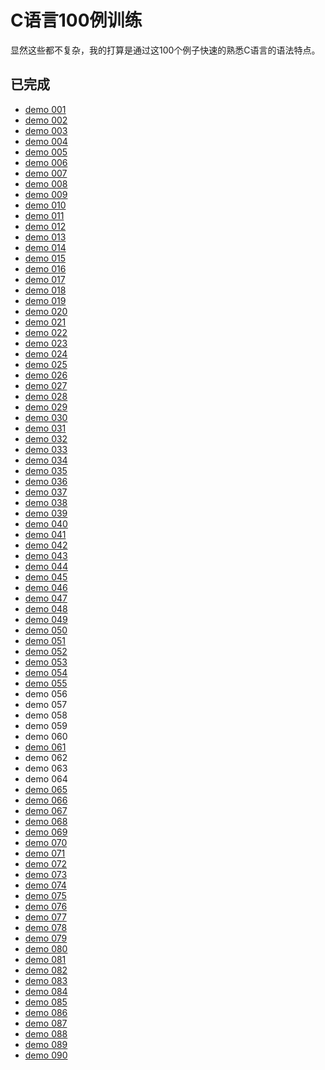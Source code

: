 # C语言100例训练

显然这些都不复杂，我的打算是通过这100个例子快速的熟悉C语言的语法特点。

## 已完成
-  [demo 001](https://github.com/ChenYikunReal/c_training/tree/master/projects/examples100/demo001)
-  [demo 002](https://github.com/ChenYikunReal/c_training/tree/master/projects/examples100/demo002)
-  [demo 003](https://github.com/ChenYikunReal/c_training/tree/master/projects/examples100/demo003)
-  [demo 004](https://github.com/ChenYikunReal/c_training/tree/master/projects/examples100/demo004)
-  [demo 005](https://github.com/ChenYikunReal/c_training/tree/master/projects/examples100/demo005)
-  [demo 006](https://github.com/ChenYikunReal/c_training/tree/master/projects/examples100/demo006)
-  [demo 007](https://github.com/ChenYikunReal/c_training/tree/master/projects/examples100/demo007)
-  [demo 008](https://github.com/ChenYikunReal/c_training/tree/master/projects/examples100/demo008)
-  [demo 009](https://github.com/ChenYikunReal/c_training/tree/master/projects/examples100/demo009)
-  [demo 010](https://github.com/ChenYikunReal/c_training/tree/master/projects/examples100/demo010)
-  [demo 011](https://github.com/ChenYikunReal/c_training/tree/master/projects/examples100/demo011)
-  [demo 012](https://github.com/ChenYikunReal/c_training/tree/master/projects/examples100/demo012)
-  [demo 013](https://github.com/ChenYikunReal/c_training/tree/master/projects/examples100/demo013)
-  [demo 014](https://github.com/ChenYikunReal/c_training/tree/master/projects/examples100/demo014)
-  [demo 015](https://github.com/ChenYikunReal/c_training/tree/master/projects/examples100/demo015)
-  [demo 016](https://github.com/ChenYikunReal/c_training/tree/master/projects/examples100/demo016)
-  [demo 017](https://github.com/ChenYikunReal/c_training/tree/master/projects/examples100/demo017)
-  [demo 018](https://github.com/ChenYikunReal/c_training/tree/master/projects/examples100/demo018)
-  [demo 019](https://github.com/ChenYikunReal/c_training/tree/master/projects/examples100/demo019)
-  [demo 020](https://github.com/ChenYikunReal/c_training/tree/master/projects/examples100/demo020)
-  [demo 021](https://github.com/ChenYikunReal/c_training/tree/master/projects/examples100/demo021)
-  [demo 022](https://github.com/ChenYikunReal/c_training/tree/master/projects/examples100/demo022)
-  [demo 023](https://github.com/ChenYikunReal/c_training/tree/master/projects/examples100/demo023)
-  [demo 024](https://github.com/ChenYikunReal/c_training/tree/master/projects/examples100/demo024)
-  [demo 025](https://github.com/ChenYikunReal/c_training/tree/master/projects/examples100/demo025)
-  [demo 026](https://github.com/ChenYikunReal/c_training/tree/master/projects/examples100/demo026)
-  [demo 027](https://github.com/ChenYikunReal/c_training/tree/master/projects/examples100/demo027)
-  [demo 028](https://github.com/ChenYikunReal/c_training/tree/master/projects/examples100/demo028)
-  [demo 029](https://github.com/ChenYikunReal/c_training/tree/master/projects/examples100/demo029)
-  [demo 030](https://github.com/ChenYikunReal/c_training/tree/master/projects/examples100/demo030)
-  [demo 031](https://github.com/ChenYikunReal/c_training/tree/master/projects/examples100/demo031)
-  [demo 032](https://github.com/ChenYikunReal/c_training/tree/master/projects/examples100/demo032)
-  [demo 033](https://github.com/ChenYikunReal/c_training/tree/master/projects/examples100/demo033)
-  [demo 034](https://github.com/ChenYikunReal/c_training/tree/master/projects/examples100/demo034)
-  [demo 035](https://github.com/ChenYikunReal/c_training/tree/master/projects/examples100/demo035)
-  [demo 036](https://github.com/ChenYikunReal/c_training/tree/master/projects/examples100/demo036)
-  [demo 037](https://github.com/ChenYikunReal/c_training/tree/master/projects/examples100/demo037)
-  [demo 038](https://github.com/ChenYikunReal/c_training/tree/master/projects/examples100/demo038)
-  [demo 039](https://github.com/ChenYikunReal/c_training/tree/master/projects/examples100/demo039)
-  [demo 040](https://github.com/ChenYikunReal/c_training/tree/master/projects/examples100/demo040)
-  [demo 041](https://github.com/ChenYikunReal/c_training/tree/master/projects/examples100/demo041)
-  [demo 042](https://github.com/ChenYikunReal/c_training/tree/master/projects/examples100/demo042)
-  [demo 043](https://github.com/ChenYikunReal/c_training/tree/master/projects/examples100/demo043)
-  [demo 044](https://github.com/ChenYikunReal/c_training/tree/master/projects/examples100/demo044)
-  [demo 045](https://github.com/ChenYikunReal/c_training/tree/master/projects/examples100/demo045)
-  [demo 046](https://github.com/ChenYikunReal/c_training/tree/master/projects/examples100/demo046)
-  [demo 047](https://github.com/ChenYikunReal/c_training/tree/master/projects/examples100/demo047)
-  [demo 048](https://github.com/ChenYikunReal/c_training/tree/master/projects/examples100/demo048)
-  [demo 049](https://github.com/ChenYikunReal/c_training/tree/master/projects/examples100/demo049)
-  [demo 050](https://github.com/ChenYikunReal/c_training/tree/master/projects/examples100/demo050)
-  [demo 051](https://github.com/ChenYikunReal/c_training/tree/master/projects/examples100/demo051)
-  [demo 052](https://github.com/ChenYikunReal/c_training/tree/master/projects/examples100/demo052)
-  [demo 053](https://github.com/ChenYikunReal/c_training/tree/master/projects/examples100/demo053)
-  [demo 054](https://github.com/ChenYikunReal/c_training/tree/master/projects/examples100/demo054)
-  [demo 055](https://github.com/ChenYikunReal/c_training/tree/master/projects/examples100/demo055)
- demo 056
- demo 057
- demo 058
- demo 059
- demo 060
-  [demo 061](https://github.com/ChenYikunReal/c_training/tree/master/projects/examples100/demo061)
- demo 062
- demo 063
- demo 064
-  [demo 065](https://github.com/ChenYikunReal/c_training/tree/master/projects/examples100/demo065)
-  [demo 066](https://github.com/ChenYikunReal/c_training/tree/master/projects/examples100/demo066)
-  [demo 067](https://github.com/ChenYikunReal/c_training/tree/master/projects/examples100/demo067)
-  [demo 068](https://github.com/ChenYikunReal/c_training/tree/master/projects/examples100/demo068)
-  [demo 069](https://github.com/ChenYikunReal/c_training/tree/master/projects/examples100/demo069)
-  [demo 070](https://github.com/ChenYikunReal/c_training/tree/master/projects/examples100/demo070)
-  [demo 071](https://github.com/ChenYikunReal/c_training/tree/master/projects/examples100/demo071)
-  [demo 072](https://github.com/ChenYikunReal/c_training/tree/master/projects/examples100/demo072)
-  [demo 073](https://github.com/ChenYikunReal/c_training/tree/master/projects/examples100/demo073)
-  [demo 074](https://github.com/ChenYikunReal/c_training/tree/master/projects/examples100/demo074)
-  [demo 075](https://github.com/ChenYikunReal/c_training/tree/master/projects/examples100/demo075)
-  [demo 076](https://github.com/ChenYikunReal/c_training/tree/master/projects/examples100/demo076)
-  [demo 077](https://github.com/ChenYikunReal/c_training/tree/master/projects/examples100/demo077)
-  [demo 078](https://github.com/ChenYikunReal/c_training/tree/master/projects/examples100/demo078)
-  [demo 079](https://github.com/ChenYikunReal/c_training/tree/master/projects/examples100/demo079)
-  [demo 080](https://github.com/ChenYikunReal/c_training/tree/master/projects/examples100/demo080)
-  [demo 081](https://github.com/ChenYikunReal/c_training/tree/master/projects/examples100/demo081)
-  [demo 082](https://github.com/ChenYikunReal/c_training/tree/master/projects/examples100/demo082)
-  [demo 083](https://github.com/ChenYikunReal/c_training/tree/master/projects/examples100/demo083)
-  [demo 084](https://github.com/ChenYikunReal/c_training/tree/master/projects/examples100/demo084)
-  [demo 085](https://github.com/ChenYikunReal/c_training/tree/master/projects/examples100/demo085)
-  [demo 086](https://github.com/ChenYikunReal/c_training/tree/master/projects/examples100/demo086)
-  [demo 087](https://github.com/ChenYikunReal/c_training/tree/master/projects/examples100/demo087)
-  [demo 088](https://github.com/ChenYikunReal/c_training/tree/master/projects/examples100/demo088)
-  [demo 089](https://github.com/ChenYikunReal/c_training/tree/master/projects/examples100/demo089)
-  [demo 090](https://github.com/ChenYikunReal/c_training/tree/master/projects/examples100/demo090)
